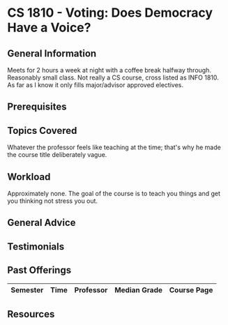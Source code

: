 # CS 1810 - Voting: Does Democracy Have a Voice?

## General Information
Meets for 2 hours a week at night with a coffee break halfway through. Reasonably small class. Not really a CS course, cross listed as INFO 1810. As far as I know it only fills major/advisor approved electives.

## Prerequisites

## Topics Covered
Whatever the professor feels like teaching at the time; that's why he made the course title deliberately vague.

## Workload
Approximately none. The goal of the course is to teach you things and get you thinking not stress you out.

## General Advice

## Testimonials

## Past Offerings

| Semester | Time | Professor | Median Grade | Course Page |
| --- | --- | --- | --- | --- |

## Resources